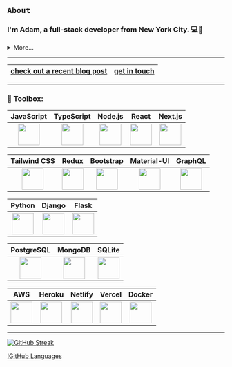 ## `About`
### I'm Adam, a full-stack developer from New York City.  💻🗽  

<details>
<summary>More...</summary>
I love using cutting edge technologies to bring ideas to life. With an emphasis on web development, I specialize in JavaScript and Python.     
</details>

---

|[check out a recent blog post](https://www.adamhunter.website/blog)|[get in touch](mailto:adamhunter928@gmail.com)|
|---|---|



<!-- <details>
<summary></summary>
</details> -->


<!---
Adamhunter108/Adamhunter108 is a ✨ special ✨ repository because its `README.md` (this file) appears on your GitHub profile.
You can click the Preview link to take a look at your changes.
--->

---

### 🧰 Toolbox: 

| JavaScript | TypeScript | Node.js | React | Next.js | 
| :----: | :----: | :----: | :----: | :----: |
| <img src="https://cdn.worldvectorlogo.com/logos/logo-javascript.svg" width="50" height="50"/> | <img src="https://cdn.worldvectorlogo.com/logos/typescript.svg" width="50" height="50"/> | <img src="https://cdn.worldvectorlogo.com/logos/nodejs-icon.svg" width="50" height="50"/> | <img src="https://cdn.worldvectorlogo.com/logos/react-2.svg" width="50" height="50"/> | <img src="https://cdn.worldvectorlogo.com/logos/next-js.svg" width="50" height="50"/> | <br>

| Tailwind CSS | Redux | Bootstrap | Material-UI | GraphQL |
| :----: | :----: | :----: | :----: | :----: |
| <img src="https://cdn.worldvectorlogo.com/logos/tailwind-css-2.svg" width="50" height="50"/> | <img src="https://cdn.worldvectorlogo.com/logos/redux.svg" width="50" height="50"/> | <img src="https://cdn.worldvectorlogo.com/logos/bootstrap-5-1.svg" width="50" height="50"/> | <img src="https://cdn.worldvectorlogo.com/logos/material-ui-1.svg" width="50" height="50"/> | <img src="https://cdn.worldvectorlogo.com/logos/graphql.svg" width="50" height="50"/> | <br>

| Python | Django | Flask |
| :----: | :----: | :----: |
| <img src="https://cdn.worldvectorlogo.com/logos/python-5.svg" width="50" height="50"/> | <img src="https://cdn.worldvectorlogo.com/logos/django.svg" width="50" height="50"/> | <img src="https://cdn.worldvectorlogo.com/logos/flask.svg" width="50" height="50"/> | <br>

| PostgreSQL | MongoDB | SQLite |
| :----: | :----: | :----: |
| <img src="https://cdn.worldvectorlogo.com/logos/postgresql.svg" width="50" height="50"/> | <img src="https://cdn.worldvectorlogo.com/logos/mongodb-icon-1.svg" width="50" height="50"/> | <img src="https://cdn.worldvectorlogo.com/logos/sqlite.svg" width="50" height="50"/> | <br>

| AWS | Heroku | Netlify | Vercel | Docker |
| :----: | :----: | :----: | :----: | :----: |
| <img src="https://cdn.worldvectorlogo.com/logos/aws-2.svg" width="50" height="50"/> | <img src="https://cdn.worldvectorlogo.com/logos/heroku-4.svg" width="50" height="50"/> | <img src="https://cdn.worldvectorlogo.com/logos/netlify.svg" width="50" height="50"/> | <img src="https://cdn.worldvectorlogo.com/logos/vercel.svg" width="50" height="50"/> | <img src="https://cdn.worldvectorlogo.com/logos/docker.svg" width="50" height="50"/> |

---

[![GitHub Streak](https://github-readme-streak-stats.herokuapp.com?user=Adamhunter108&theme=neon-dark)](https://git.io/streak-stats)     

[!GitHub Languages](https://github-readme-stats.vercel.app/api/top-langs?username=adamhunter108&show_icons=true&theme=dark&locale=en&layout=compact)

